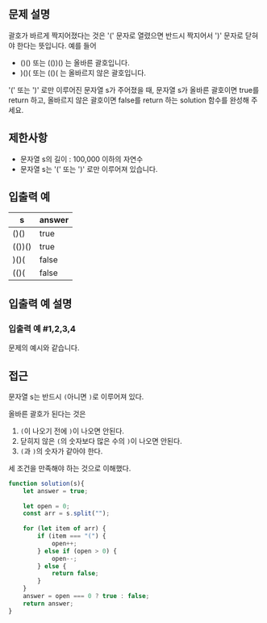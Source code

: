 ## 문제 설명

괄호가 바르게 짝지어졌다는 것은 '(' 문자로 열렸으면 반드시 짝지어서 ')' 문자로 닫혀야 한다는 뜻입니다. 예를 들어

- ()() 또는 (())() 는 올바른 괄호입니다.
- )()( 또는 (()( 는 올바르지 않은 괄호입니다.

'(' 또는 ')' 로만 이루어진 문자열 s가 주어졌을 때, 문자열 s가 올바른 괄호이면 true를 return 하고, 올바르지 않은 괄호이면 false를 return 하는 solution 함수를 완성해 주세요.

## 제한사항

- 문자열 s의 길이 : 100,000 이하의 자연수
- 문자열 s는 '(' 또는 ')' 로만 이루어져 있습니다.

## 입출력 예

| s      | answer |
| ------ | ------ |
| ()()   | true   |
| (())() | true   |
| )()(   | false  |
| (()(   | false  |

## 입출력 예 설명

### 입출력 예 #1,2,3,4

문제의 예시와 같습니다.

## 접근

문자열 s는 반드시 `(`아니면 `)`로 이루어져 있다.

올바른 괄호가 된다는 것은 

1. `(`이 나오기 전에 `)`이 나오면 안된다. 
2. 닫히지 않은 `(`의 숫자보다 많은 수의 `)`이 나오면 안된다.
3. `(`과 `)`의 숫자가 같아야 한다.

세 조건을 만족해야 하는 것으로 이해했다.

```js
function solution(s){
    let answer = true;
    
    let open = 0;
    const arr = s.split("");
    
    for (let item of arr) {
        if (item === "(") {
            open++;
        } else if (open > 0) {
            open--;
        } else {
            return false;   
        }
    }
    answer = open === 0 ? true : false;
    return answer;
}
```